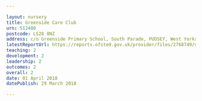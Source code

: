 ```yaml
---

layout: nursery
title: Greenside Care Club
urn: 512480
postcode: LS28 8NZ
address: c/o Greenside Primary School, South Parade, PUDSEY, West Yorkshire, LS28 8NZ
latestReportUrl: https://reports.ofsted.gov.uk/provider/files/2768749/urn/512480.pdf
teaching: 2
development: 2
leadership: 2
outcomes: 2
overall: 2
date: 01 April 2018 
datePublish: 29 March 2018

---
```

